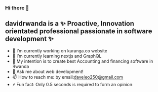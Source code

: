 ### Hi there 👋


## **davidrwanda** is a ✨ Proactive, Innovation orientated professional passionate in software development ✨



- 🔭 I’m currently working on kuranga.co website
- 🌱 I’m currently learning nextjs and GraphQL
- 👯 My intention is to create best Accounting and financing software in Rwanda
- 💬 Ask me about web development!
- 📫 How to reach me: by email:daveleo250@gmail.com
- ⚡ Fun fact: Only 0.5 seconds is required to form an opinion

